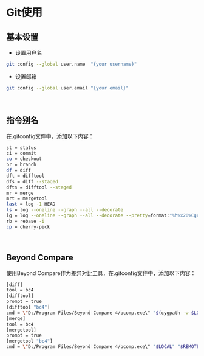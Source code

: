 # Git使用

## 基本设置

- 设置用户名

```bash
git config --global user.name  "{your username}"
```

- 设置邮箱

```bash
git config --global user.email "{your email}"
```

<br />

## 指令别名

在.gitconfig文件中，添加以下内容：

```bash
st = status
ci = commit
co = checkout
br = branch
df = diff
dft = difftool
dfs = diff --staged
dfts = difftool --staged
mr = merge
mrt = mergetool
last = log -1 HEAD
ls = log --oneline --graph --all --decorate
lg = log --oneline --graph --all --decorate --pretty=format:"%h%x20%Cgreen%d%x20%Cred%an%x20%C(yellow)%ad%x20%Creset%s" --full-history --date=short
rb = rebase -i
cp = cherry-pick
```

<br />

## Beyond Compare

使用Beyond Compare作为差异对比工具，在.gitconfig文件中，添加以下内容：

```bash
[diff]
tool = bc4
[difftool]
prompt = true
[difftool "bc4"]
cmd = \"D:/Program Files/Beyond Compare 4/bcomp.exe\" "$(cygpath -w $LOCAL)" "$REMOTE" # Beyond Compare安装路径
[merge]
tool = bc4
[mergetool]
prompt = true
[mergetool "bc4"]
cmd = \"D:/Program Files/Beyond Compare 4/bcomp.exe\" "$LOCAL" "$REMOTE" "$BASE" "$MERGED" # Beyond Compare安装路径
```
